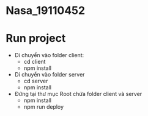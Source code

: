 # Nasa_19110452

# Run project
- Di chuyển vào folder client:
  - cd client
  - npm install
- Di chuyển vào folder server
  - cd server
  - npm install
- Đứng tại thư mục Root chứa folder client và server
  - npm install
  - npm run deploy
